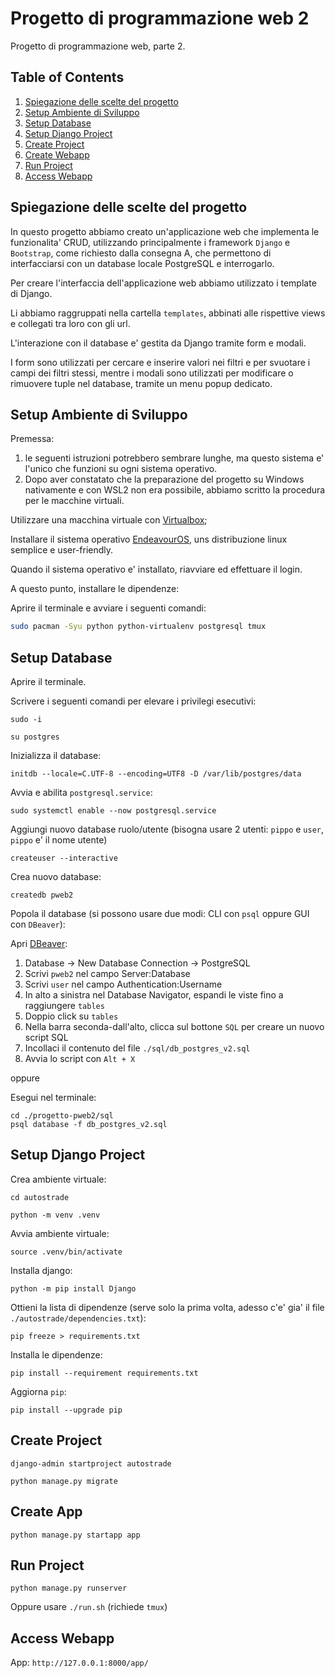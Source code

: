 # Progetto di programmazione web 2

Progetto di programmazione web, parte 2.

## Table of Contents

1. [Spiegazione delle scelte del progetto](#spiegazione-delle-scelte-del-progetto)
2. [Setup Ambiente di Sviluppo](#setup-ambiente-di-sviluppo)
3. [Setup Database](#setup-database)
4. [Setup Django Project](#setup-django-project)
5. [Create Project](#create-project)
6. [Create Webapp](#create-webapp)
7. [Run Project](#run-project)
8. [Access Webapp](#access-webapp)

## Spiegazione delle scelte del progetto

In questo progetto abbiamo creato un'applicazione web che implementa le funzionalita' CRUD, 
utilizzando principalmente i framework `Django` e `Bootstrap`, come richiesto dalla consegna A, che 
permettono di interfacciarsi con un database locale PostgreSQL e interrogarlo.

Per creare l'interfaccia dell'applicazione web abbiamo utilizzato i template di Django.

Li abbiamo raggruppati nella cartella `templates`, abbinati alle rispettive views e collegati tra loro con gli url.

L'interazione con il database e' gestita da Django tramite form e modali.

I form sono utilizzati per cercare e inserire valori nei filtri e per svuotare i campi dei filtri stessi, 
mentre i modali sono utilizzati per modificare o rimuovere tuple nel database, tramite un menu popup dedicato.

## Setup Ambiente di Sviluppo

<!-- TODO: sostituire la guida per VM con la guida per Windows -->

Premessa:
1. le seguenti istruzioni potrebbero sembrare lunghe, ma questo sistema e' l'unico che funzioni su ogni sistema operativo.
2. Dopo aver constatato che la preparazione del progetto su Windows nativamente e con WSL2 non era possibile, abbiamo scritto la procedura per le macchine virtuali.

Utilizzare una macchina virtuale con [Virtualbox](https://www.virtualbox.org/);

Installare il sistema operativo [EndeavourOS](https://mirror.alpix.eu/endeavouros/iso/EndeavourOS_Endeavour-2024.06.25.iso), uns distribuzione linux semplice e user-friendly.

Quando il sistema operativo e' installato, riavviare ed effettuare il login.

A questo punto, installare le dipendenze: 

Aprire il terminale e avviare i seguenti comandi:

```sh
sudo pacman -Syu python python-virtualenv postgresql tmux
```

## Setup Database

Aprire il terminale.

Scrivere i seguenti comandi per elevare i privilegi esecutivi:

`sudo -i`

`su postgres`

Inizializza il database:

`initdb --locale=C.UTF-8 --encoding=UTF8 -D /var/lib/postgres/data`

Avvia e abilita `postgresql.service`:

`sudo systemctl enable --now postgresql.service`

Aggiungi nuovo database ruolo/utente (bisogna usare 2 utenti: `pippo` e `user`, `pippo` e' il nome utente)

`createuser --interactive`

Crea nuovo database:

`createdb pweb2`

Popola il database (si possono usare due modi: CLI con `psql` oppure GUI con `DBeaver`):

Apri [DBeaver](https://dbeaver.io/):

1. Database -> New Database Connection -> PostgreSQL
2. Scrivi `pweb2` nel campo Server:Database
3. Scrivi `user` nel campo Authentication:Username
4. In alto a sinistra nel Database Navigator, espandi le viste fino a raggiungere `tables`
5. Doppio click su `tables`
6. Nella barra seconda-dall'alto, clicca sul bottone `SQL` per creare un nuovo script SQL
7. Incollaci il contenuto del file `./sql/db_postgres_v2.sql`
8. Avvia lo script con `Alt + X`

oppure

Esegui nel terminale:

```
cd ./progetto-pweb2/sql
psql database -f db_postgres_v2.sql
```

## Setup Django Project

Crea ambiente virtuale:

`cd autostrade`

`python -m venv .venv`

Avvia ambiente virtuale:

`source .venv/bin/activate`

Installa django:

`python -m pip install Django`

Ottieni la lista di dipendenze (serve solo la prima volta, adesso c'e' gia' il file `./autostrade/dependencies.txt`):

`pip freeze > requirements.txt`

Installa le dipendenze:

`pip install --requirement requirements.txt`

Aggiorna `pip`:

`pip install --upgrade pip`

## Create Project

`django-admin startproject autostrade`

`python manage.py migrate`

## Create App

`python manage.py startapp app`

## Run Project

`python manage.py runserver`

Oppure usare `./run.sh` (richiede `tmux`)

## Access Webapp

App: `http://127.0.0.1:8000/app/`


